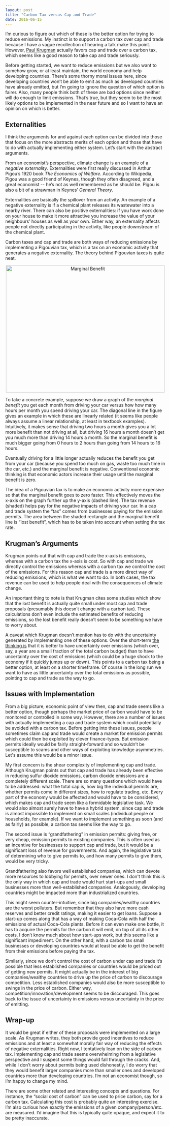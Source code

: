 ```yaml
---
layout: post
title: "Carbon Tax versus Cap and Trade"
date: 2016-06-15
---
```


<p>I’m curious to figure out which of these is the better option for trying to reduce emissions. My instinct is to support a carbon tax over cap and trade because I have a vague recollection of hearing a talk make this point. However, <a href="http://krugman.blogs.nytimes.com/2009/09/27/the-textbook-economics-of-cap-and-trade/?_r=0">Paul Krugman</a> actually favors cap and trade over a carbon tax, which seems like a good reason to take cap and trade seriously.</p>

<p>Before getting started, we want to reduce emissions but we also want to somehow grow, or at least maintain, the world economy and help developing countries. There’s some thorny moral issues here, since developing countries won’t be able to emit as much as developed countries have already emitted, but I’m going to ignore the question of which option is fairer. Also, many people think both of these are bad options since neither will do enough to limit emissions. That’s true, but they seem to be the most likely options to be implemented in the near future and so I want to have an opinion on which is better.</p>

<h2>Externalities</h2>

<p>I think the arguments for and against each option can be divided into those that focus on the more abstracts merits of each option and those that have to do with actually implementing either system. Let’s start with the abstract arguments.</p>

<p>From an economist’s perspective, climate change is an example of a <i>negative externality</i>. Externalities were first really discussed in Arthur Pigou’s 1920 book <i>The Economics of Welfare</i>. According to Wikipedia, Pigou was a good friend of Keynes, though they often disagreed, and a great economist -- he’s not as well remembered as he should be. Pigou is also a bit of a strawman in Keynes’ <i>General Theory</i>.</p>

<p>Externalities are basically the spillover from an activity. An example of a negative externality is if a chemical plant releases its wastewater into a nearby river. There can also be positive externalities: if you have work done on your house to make it more attractive you increase the value of your neighbours’ houses as well as your own. Either way, an externality affects people not directly participating in the activity, like people downstream of the chemical plant.</p>

<p>Carbon taxes and cap and trade are both ways of reducing emissions by implementing a Pigouvian tax, which is a tax on an economic activity that generates a negative externality. The theory behind Pigouvian taxes is quite neat.</p>

<center><img src="http://nicklutsko.github.io/notes/images/marg_ben.png" alt="Marginal Benefit" style="width:500px;height:400px;"></center>

<p>To take a concrete example, suppose we draw a graph of the <i>marginal benefit</i> you get each month from driving your car versus how how many hours per month you spend driving your car. The diagonal line in the figure gives an example in which these are linearly related (it seems like people always assume a linear relationship, at least in textbook examples). Intuitively, it makes sense that driving two hours a month gives you a lot more benefit than not driving at all, but driving 16 hours a month doesn’t get you much more than driving 14 hours a month. So the marginal benefit is much bigger going from 0 hours to 2 hours than going from 14 hours to 16 hours.</p>

<p>Eventually driving for a little longer actually reduces the benefit you get from your car (because you spend too much on gas, waste too much time in the car, etc.) and the marginal benefit is negative. Conventional economic thinking is that economic actors increase their usage until the marginal benefit is zero.</p>

<p>The idea of a Pigouvian tax is to make an economic activity more expensive so that the marginal benefit goes to zero faster. This effectively moves the x-axis on the graph further up the y-axis (dashed line). The tax revenue (shaded) helps pay for the negative impacts of driving your car. In a cap and trade system the “tax” comes from businesses paying for the emission permits. The area between the shaded rectangle and the marginal benefit line is “lost benefit”, which has to be taken into account when setting the tax rate.</p>

<h2>Krugman’s Arguments</h2>

<p>Krugman points out that with cap and trade the x-axis is emissions, whereas with a carbon tax the x-axis is cost. So with cap and trade we directly control the emissions whereas with a carbon tax we control the cost of the emissions. For this reason cap and trade is a more direct way of reducing emissions, which is what we want to do. In both cases, the tax revenue can be used to help people deal with the consequences of climate change.</p>

<p>An important thing to note is that Krugman cites some studies which show that the lost benefit is actually quite small under most cap and trade proposals (presumably this doesn’t change with a carbon tax). These calculations don’t even include the estimated benefits of reducing emissions, so the lost benefit really doesn’t seem to be something we have to worry about.</p>

<p>A caveat which Krugman doesn’t mention has to do with the uncertainty generated by implementing one of these options. Over the short-term <a href="https://www.theguardian.com/environment/2013/jan/31/carbon-tax-cap-and-trade">the thinking is</a> that it is better to have uncertainty over emissions (which over, say, a year are a small fraction of the total carbon budget) than to have uncertainty over the cost of emissions (which could be a huge shock to the economy if it quickly jumps up or down). This points to a carbon tax being a better option, at least on a shorter timeframe. Of course in the long run we want to have as little uncertainty over the total emissions as possible, pointing to cap and trade as the way to go.</p>

<h2>Issues with Implementation</h2>

<p>From a big picture, economic point of view then, cap and trade seems like a better option, though perhaps the market price of carbon would have to be monitored or controlled in some way. However, there are a number of issues with actually implementing a cap and trade system which could potentially be avoided with a carbon tax. Before getting into these issues, people sometimes claim cap and trade would create a market for emission permits which could then be exploited by clever finance-types. But emission permits ideally would be fairly straight-forward and so wouldn’t be susceptible to scams and other ways of exploiting knowledge asymmetries. Let's assume this would be a minor issue.</p>

<p>My first concern is the shear complexity of implementing cap and trade. Although Krugman points out that cap and trade has already been effective in reducing sulfur dioxide emissions, carbon dioxide emissions are a completely different scale. There are so many questions which would have to be addressed: what the total cap is, how big the individual permits are, whether permits come in different sizes, how to regulate trading, etc. Every part of the economy would be affected and would have to be considered, which makes cap and trade seem like a formidable legislative task. We would also almost surely have to have a hybrid system, since cap and trade is almost impossible to implement on small scales (individual people or households, for example). If we want to implement something as soon (and as fairly) as possible, a carbon tax seems like the way to go. </p>

<p>The second issue is “grandfathering” in emission permits: giving free, or very cheap, emission permits to existing companies. This is often used as an incentive for businesses to support cap and trade, but it would be a significant loss of revenue for governments. And again, the legislative task of determining who to give permits to, and how many permits to give them, would be very tricky.</p>

<p>Grandfathering also favors well established companies, which can devote more resources to lobbying for permits, over newer ones. I don't think this is the only way in which cap and trade would hurt start-ups and small businesses more than well-established companies. Analogously, developing countries might be impacted more than industrialized countries.</p>

<p>This might seem counter-intuitive, since big companies/wealthy countries are the worst polluters. But remember that they also have more cash reserves and better credit ratings, making it easier to get loans. Suppose a start-up comes along that has a way of making Coca-Cola with half the emissions of actual Coca-Cola plants. Before it can even make one bottle, it has to acquire the permits for the carbon it will emit, on top of all its other costs. I don’t know much about how start-ups work, but this seems like a significant impediment. On the other hand, with a carbon tax small businesses or developing countries would at least be able to get the benefit from their emissions before paying the tax. </p> 

<p>Similarly, since we don’t control the cost of carbon under cap and trade it’s possible that less established companies or countries would be priced out of getting new permits. It might actually be in the interest of big companies/wealthy countries to drive up the price of carbon to discourage competition. Less established companies would also be more susceptible to swings in the price of carbon. Either way, competition/innovation/development seems to be discouraged. This goes back to the issue of uncertainty in emissions versus uncertainty in the price of emitting.</p>

<h2>Wrap-up</h2>

<p>It would be great if either of these proposals were implemented on a large scale. As Krugman writes, they both provide good incentives to reduce emissions and at least a somewhat morally fair way of reducing the effects of negative externalities. Right now, I tentatively lean on the side of carbon tax. Implementing cap and trade seems overwhelming from a legislative perspective and I suspect some things would fall through the cracks. And, while I don’t worry about permits being used dishonestly, I do worry that they would benefit larger companies more than smaller ones and developed countries more than developing countries. I’m not an economist though, so I’m happy to change my mind.</p>

<p>There are some other related and interesting concepts and questions. For instance, the “social cost of carbon” can be used to price carbon, say for a carbon tax. Calculating this cost is probably quite an interesting exercise. I’m also curious how exactly the emissions of a given company/person/etc. are measured. I’d imagine that this is typically quite opaque, and expect it to be pretty inaccurate.</p>


















